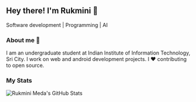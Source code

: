 ## Hey there! I'm Rukmini 👋

Software development | Programming | AI

### About me 👩

I am an undergraduate student at Indian Institute of Information Technology, Sri City. I work on web and android development projects. I ❤ contributing to open source.


<!--
**Rukmini-Meda/Rukmini-Meda** is a ✨ _special_ ✨ repository because its `README.md` (this file) appears on your GitHub profile.

Here are some ideas to get you started:

- 🔭 I’m currently working on a flutter project
-->




### My Stats

<img src="https://github-readme-stats.vercel.app/api?username=Rukmini-Meda&&show_icons=true&theme=radical&line_height=27&v=5" alt="Rukmini Meda's GitHub Stats" />


